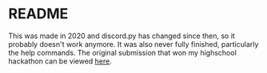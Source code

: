 # README
 
This was made in 2020 and discord.py has changed since then, so it probably doesn't work anymore. It was also never fully finished, particularly the help commands. The original submission that won my highschool hackathon can be viewed [here](https://devpost.com/software/server-insights).
